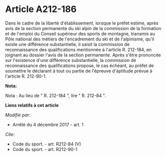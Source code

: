 # Article A212-186

Dans le cadre de la liberté d'établissement, lorsque le préfet estime, après avis de la section permanente du ski alpin de la
commission de la formation et de l'emploi du Conseil supérieur des sports de montagne, transmis au Pôle national des métiers
de l'encadrement du ski et de l'alpinisme, qu'il existe une différence substantielle, il saisit la commission de
reconnaissance des qualifications mentionnée à l'article R. 212-184, en joignant au dossier l'avis de la section permanente.
Après s'être prononcée sur l'existence d'une différence substantielle, la commission de reconnaissance des qualifications
propose, le cas échéant, au préfet de soumettre le déclarant à tout ou partie de l'épreuve d'aptitude prévue à l'article R.
212-90-1.

**Nota:**

Nota : Au lieu de " R. 212-184 ", lire " R. 212-84 ".

**Liens relatifs à cet article**

_Modifié par_:

  - Arrêté du 4 décembre 2017 - art. 1

_Cite_:

  - Code du sport. - art. R212-84 (V)
  - Code du sport. - art. R212-90-1
